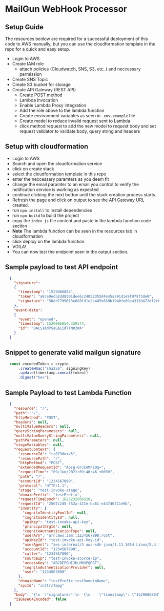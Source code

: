 # MailGun WebHook Processor

## Setup Guide

The resources beolow are required for a successful deployment of this code to AWS manually, but you can use the cloudformation template in the repo for a quick and easy setup.

* Login to AWS
* Create IAM role
  * attach policies (Cloudwatch, SNS, S3, etc..) and neccessary permission
* Create SNS Topic
* Create S3 bucket for storage
* Create API Gateway (REST API)
  * Create POST method
  * Lambda Invocation
  * Enable Lambda Proxy Integration
  * Add the role above to the lambda function
  * Create environment variables as seen in `.env.example` file
  * Create model to reduce invalid request sent to Lambda
  * click method request to add the new model to request body and set request validator to validate body, query string and headers

## Setup with cloudformation

* Login to AWS
* Search and open the cloudformation service
* click on create stack
* select the cloudformation template in this repo
* enter the neccessary paramters as you deem fit
* change the email paramter to an email you control to verify the notification service is working as expected
* continue clicking the next button until the stack creation process starts.
* Refresh the page and click on output to see the API Gateway URL created.
* run `npm install` to install dependencies
* run `npm build` to build the project
* copy the `index.js` file content and paste in the lambda function code section
* **Note** The lambda function can be seen in the resources tab in cloudformation
* click deploy on the lambda function
* VOILA!
* You can now test the endpoint seen in the output section.

## Sample payload to test API endpoint

``` json
  {
    "signature":
    {
      "timestamp": "1529006854",
      "token": "a8ce0edb2dd8301dee6c2405235584e45aa91d1e9f979f3de0",
      "signature": "50dd7709613e688fd1e2c445b680b1948fe09ea315d472df2c6c8db88154902b"
    },
    "event-data":
    {
      "event": "opened",
      "timestamp": 1529006854.329574,
      "id": "DACSsAdVSeGpLid7TN03WA"
    }
  }
```

## Snippet to generate valid mailgun signature

``` javascript
  const encodedToken = crypto
      .createHmac("sha256", signingKey)
      .update(timestamp.concat(token))
      .digest("hex");
```

## Sample Payload to test Lambda Function

``` json
  {
    "resource": "/",
    "path": "/",
    "httpMethod": "POST",
    "headers": null,
    "multiValueHeaders": null,
    "queryStringParameters": null,
    "multiValueQueryStringParameters": null,
    "pathParameters": null,
    "stageVariables": null,
    "requestContext": {
      "resourceId": "tz879dexv5",
      "resourcePath": "/",
      "httpMethod": "POST",
      "extendedRequestId": "Apsg-GFJIAMF1Og=",
      "requestTime": "09/Jun/2021:09:46:46 +0000",
      "path": "/",
      "accountId": "1234567890",
      "protocol": "HTTP/1.1",
      "stage": "test-invoke-stage",
      "domainPrefix": "testPrefix",
      "requestTimeEpoch": 1623232006020,
      "requestId": "2507c2d5-552a-421e-bc61-e4d740311e9b",
      "identity": {
        "cognitoIdentityPoolId": null,
        "cognitoIdentityId": null,
        "apiKey": "test-invoke-api-key",
        "principalOrgId": null,
        "cognitoAuthenticationType": null,
        "userArn": "arn:aws:iam::1234567890:root",
        "apiKeyId": "test-invoke-api-key-id",
        "userAgent": "aws-internal/3 aws-sdk-java/1.11.1014 Linux/5.4.102-52.177.amzn2int.x86_64 OpenJDK_64-Bit_Server_VM/25.292-b10 java/1.8.0_292 vendor/Oracle_Corporation cfg/retry-mode/legacy",
        "accountId": "1234567890",
        "caller": "1234567890",
        "sourceIp": "test-invoke-source-ip",
        "accessKey": "ABCDEFGHIJKLMNOPQRST",
        "cognitoAuthenticationProvider": null,
        "user": "1234567890"
      },
      "domainName": "testPrefix.testDomainName",
      "apiId": "in3trz7mpg"
    },
    "body": "{\n  \"signature\":\n  {\n    \"timestamp\": \"1529006854\",\n    \"token\": \"a8ce0edb2dd8301dee6c2405235584e45aa91d1e9f979f3de0\",\n    \"signature\": \"50dd7709613e688fd1e2c445b680b1948fe09ea315d472df2c6c8db88154902b\"\n  },\n  \"event-data\":\n  {\n    \"event\": \"opened\",\n    \"timestamp\": 1529006854.329574,\n    \"id\": \"DACSsAdVSeGpLid7TN03WA\"\n  }\n}",
    "isBase64Encoded": false
  }
```
